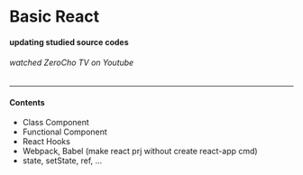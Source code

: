 # Basic React

#### updating studied source codes
###### watched ZeroCho TV on Youtube

------------
#### Contents
- Class Component
- Functional Component
- React Hooks
- Webpack, Babel (make react prj without create react-app cmd)
- state, setState, ref, ...
